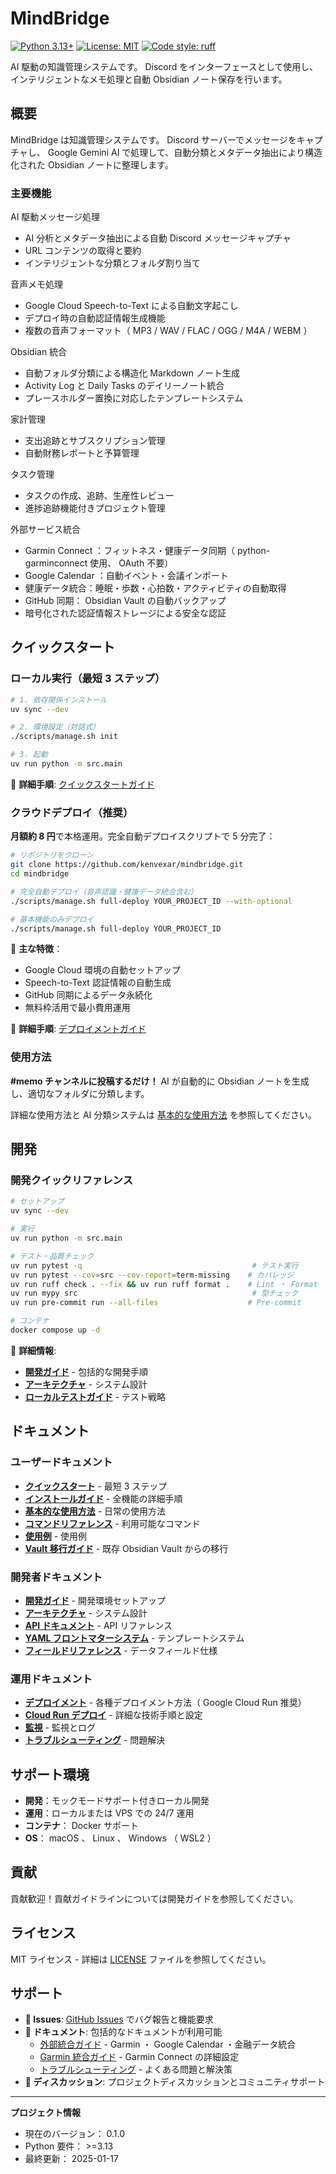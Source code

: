 # MindBridge

[![Python 3.13+](https://img.shields.io/badge/python-3.13+-blue.svg)](https://www.python.org/downloads/)
[![License: MIT](https://img.shields.io/badge/License-MIT-yellow.svg)](https://opensource.org/licenses/MIT)
[![Code style: ruff](https://img.shields.io/endpoint?url=https://raw.githubusercontent.com/astral-sh/ruff/main/assets/badge/v2.json)](https://github.com/astral-sh/ruff)

AI 駆動の知識管理システムです。 Discord をインターフェースとして使用し、インテリジェントなメモ処理と自動 Obsidian ノート保存を行います。

## 概要

MindBridge は知識管理システムです。 Discord サーバーでメッセージをキャプチャし、 Google Gemini AI で処理して、自動分類とメタデータ抽出により構造化された Obsidian ノートに整理します。

### 主要機能

AI 駆動メッセージ処理
- AI 分析とメタデータ抽出による自動 Discord メッセージキャプチャ
- URL コンテンツの取得と要約
- インテリジェントな分類とフォルダ割り当て

音声メモ処理
- Google Cloud Speech-to-Text による自動文字起こし
- デプロイ時の自動認証情報生成機能
- 複数の音声フォーマット（ MP3 / WAV / FLAC / OGG / M4A / WEBM ）

Obsidian 統合
- 自動フォルダ分類による構造化 Markdown ノート生成
- Activity Log と Daily Tasks のデイリーノート統合
- プレースホルダー置換に対応したテンプレートシステム

家計管理
- 支出追跡とサブスクリプション管理
- 自動財務レポートと予算管理

タスク管理
- タスクの作成、追跡、生産性レビュー
- 進捗追跡機能付きプロジェクト管理

外部サービス統合
- Garmin Connect ：フィットネス・健康データ同期（ python-garminconnect 使用、 OAuth 不要）
- Google Calendar ：自動イベント・会議インポート
- 健康データ統合：睡眠・歩数・心拍数・アクティビティの自動取得
- GitHub 同期： Obsidian Vault の自動バックアップ
- 暗号化された認証情報ストレージによる安全な認証

## クイックスタート

### ローカル実行（最短 3 ステップ）

```bash
# 1. 依存関係インストール
uv sync --dev

# 2. 環境設定（対話式）
./scripts/manage.sh init

# 3. 起動
uv run python -m src.main
```

📖 **詳細手順**: [クイックスタートガイド](docs/user/quick-start.md)

### クラウドデプロイ（推奨）

**月額約 8 円**で本格運用。完全自動デプロイスクリプトで 5 分完了：

```bash
# リポジトリをクローン
git clone https://github.com/kenvexar/mindbridge.git
cd mindbridge

# 完全自動デプロイ（音声認識・健康データ統合含む）
./scripts/manage.sh full-deploy YOUR_PROJECT_ID --with-optional

# 基本機能のみデプロイ
./scripts/manage.sh full-deploy YOUR_PROJECT_ID
```

🚀 **主な特徴**：
- Google Cloud 環境の自動セットアップ
- Speech-to-Text 認証情報の自動生成
- GitHub 同期によるデータ永続化
- 無料枠活用で最小費用運用

📖 **詳細手順**: [デプロイメントガイド](docs/operations/deployment.md)

### 使用方法

**#memo チャンネルに投稿するだけ！** AI が自動的に Obsidian ノートを生成し、適切なフォルダに分類します。

詳細な使用方法と AI 分類システムは [基本的な使用方法](docs/user/basic-usage.md) を参照してください。

## 開発

### 開発クイックリファレンス

```bash
# セットアップ
uv sync --dev

# 実行
uv run python -m src.main

# テスト・品質チェック
uv run pytest -q                                      # テスト実行
uv run pytest --cov=src --cov-report=term-missing    # カバレッジ
uv run ruff check . --fix && uv run ruff format .    # Lint ・ Format
uv run mypy src                                       # 型チェック
uv run pre-commit run --all-files                    # Pre-commit

# コンテナ
docker compose up -d
```

📖 **詳細情報**:
- **[開発ガイド](docs/developer/development-guide.md)** - 包括的な開発手順
- **[アーキテクチャ](docs/developer/architecture.md)** - システム設計
- **[ローカルテストガイド](docs/developer/local-testing.md)** - テスト戦略

## ドキュメント

### ユーザードキュメント
- **[クイックスタート](docs/user/quick-start.md)** - 最短 3 ステップ
- **[インストールガイド](docs/user/installation.md)** - 全機能の詳細手順
- **[基本的な使用方法](docs/user/basic-usage.md)** - 日常の使用方法
- **[コマンドリファレンス](docs/user/commands-reference.md)** - 利用可能なコマンド
- **[使用例](docs/user/examples.md)** - 使用例
- **[Vault 移行ガイド](docs/user/vault-migration.md)** - 既存 Obsidian Vault からの移行

### 開発者ドキュメント
- **[開発ガイド](docs/developer/development-guide.md)** - 開発環境セットアップ
- **[アーキテクチャ](docs/developer/architecture.md)** - システム設計
- **[API ドキュメント](docs/developer/api-documentation.md)** - API リファレンス
- **[YAML フロントマターシステム](docs/developer/yaml-frontmatter-system.md)** - テンプレートシステム
- **[フィールドリファレンス](docs/developer/field-reference.md)** - データフィールド仕様

### 運用ドキュメント
- **[デプロイメント](docs/operations/deployment.md)** - 各種デプロイメント方法（ Google Cloud Run 推奨）
- **[Cloud Run デプロイ](docs/operations/cloud-run.md)** - 詳細な技術手順と設定
- **[監視](docs/operations/monitoring.md)** - 監視とログ
- **[トラブルシューティング](docs/operations/troubleshooting.md)** - 問題解決

## サポート環境

- **開発**：モックモードサポート付きローカル開発
- **運用**：ローカルまたは VPS での 24/7 運用
- **コンテナ**： Docker サポート
- **OS**： macOS 、 Linux 、 Windows （ WSL2 ）

## 貢献

貢献歓迎！貢献ガイドラインについては開発ガイドを参照してください。

## ライセンス

MIT ライセンス - 詳細は [LICENSE](LICENSE) ファイルを参照してください。

## サポート

- **🐛 Issues**: [GitHub Issues](https://github.com/kenvexar/mindbridge/issues) でバグ報告と機能要求
- **📖 ドキュメント**: 包括的なドキュメントが利用可能
  - [外部統合ガイド](docs/integrations/external-integrations.md) - Garmin ・ Google Calendar ・金融データ統合
  - [Garmin 統合ガイド](docs/integrations/garmin-integration.md) - Garmin Connect の詳細設定
  - [トラブルシューティング](docs/operations/troubleshooting.md) - よくある問題と解決策
- **💬 ディスカッション**: プロジェクトディスカッションとコミュニティサポート

---

**プロジェクト情報**
- 現在のバージョン： 0.1.0
- Python 要件： >=3.13
- 最終更新： 2025-01-17
